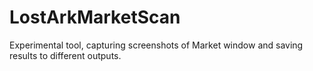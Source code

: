 # LostArkMarketScan
Experimental tool, capturing screenshots of Market window and saving results to different outputs.
